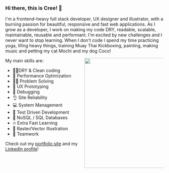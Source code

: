 ### Hi there, this is Cree! 🦄

I'm a frontend-heavy full stack developer, UX designer and illustrator, with a burning passion for beautiful, responsive and fast web applications. As I grow as a developer, I work on making my code DRY, readable, scalable, maintainable, reusable and performant. I'm excited by new challenges and I never want to stop learning.
When I don't code I spend my time practicing yoga, lifing heavy things, training Muay Thai Kickboxing, painting, making music and petting my cat Mochi and my dog Coco!
<div class="flex-container">
<div class="copy" style="width:50%; float:left">
  My main skills are: 

- 👕✨DRY & Clean coding
- 🚀 Performance Optimization
- 👩‍🔬 Problem Solving
- 📐 UX Prototyping
- 🐛 Debugging
- 👌 Site Reliability
- 💻 System Management
- 🧪 Test Driven Development
- 🥞 NoSQL / SQL Databases
- 🔥 Extra Fast Learning
- 🎨 Raster/Vector Illustration
- 🙏 Teamwork
  </div>
  <div class="image" style="width:50%; float:right; text-align:right">
    <img alt="GIF" src="https://media0.giphy.com/media/l0COJ5gIPUN2vOj5u/giphy.gif" width="350" height="350" />
  </div>
</div>

Check out my [portfolio site](https://cristinalester.rocks/) and my [LinkedIn profile](https://www.linkedin.com/in/cristinalesterrocks/)!


